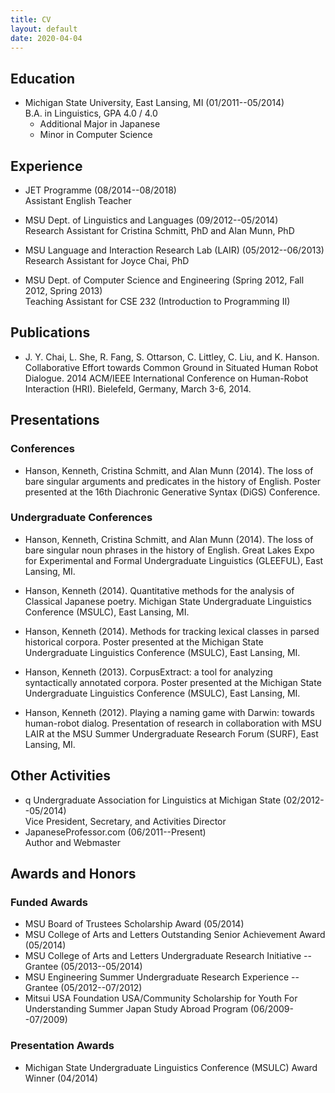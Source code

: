 ```yaml
---
title: CV
layout: default
date: 2020-04-04
---
```



## Education

* Michigan State University, East Lansing, MI (01/2011--05/2014)  
  B.A. in Linguistics, GPA 4.0 / 4.0
  * Additional Major in Japanese
  * Minor in Computer Science


## Experience

* JET Programme (08/2014--08/2018)  
  Assistant English Teacher

* MSU Dept. of Linguistics and Languages (09/2012--05/2014)  
  Research Assistant for Cristina Schmitt, PhD and Alan Munn, PhD

* MSU Language and Interaction Research Lab (LAIR) (05/2012--06/2013)  
  Research Assistant for Joyce Chai, PhD

* MSU Dept. of Computer Science and Engineering (Spring 2012, Fall 2012, Spring 2013)  
  Teaching Assistant for CSE 232 (Introduction to Programming II)


## Publications

* J. Y. Chai, L. She, R. Fang, S. Ottarson, C. Littley, C. Liu, and K. Hanson. Collaborative Effort towards Common Ground in Situated Human Robot Dialogue. 2014 ACM/IEEE International Conference on Human-Robot Interaction (HRI). Bielefeld, Germany, March 3-6, 2014.


## Presentations

### Conferences

* Hanson, Kenneth, Cristina Schmitt, and Alan Munn (2014). The loss of bare singular arguments and predicates in the history of English. Poster presented at the 16th Diachronic Generative Syntax (DiGS) Conference.

### Undergraduate Conferences

* Hanson, Kenneth, Cristina Schmitt, and Alan Munn (2014). The loss of bare singular noun phrases in the history of English. Great Lakes Expo for Experimental and Formal Undergraduate Linguistics (GLEEFUL), East Lansing, MI.

* Hanson, Kenneth (2014). Quantitative methods for the analysis of Classical Japanese poetry. Michigan State Undergraduate Linguistics Conference (MSULC), East Lansing, MI.

* Hanson, Kenneth (2014). Methods for tracking lexical classes in parsed historical corpora. Poster presented at the Michigan State Undergraduate Linguistics Conference (MSULC), East Lansing, MI.

* Hanson, Kenneth (2013). CorpusExtract: a tool for analyzing syntactically annotated corpora. Poster presented at the Michigan State Undergraduate Linguistics Conference (MSULC), East Lansing, MI.

* Hanson, Kenneth (2012). Playing a naming game with Darwin: towards human-robot dialog. Presentation of research in collaboration with MSU LAIR at the MSU Summer Undergraduate Research Forum (SURF), East Lansing, MI.


## Other Activities

* q Undergraduate Association for Linguistics at Michigan State (02/2012--05/2014)  
  Vice President, Secretary, and Activities Director
* JapaneseProfessor.com (06/2011--Present)  
  Author and Webmaster


## Awards and Honors

### Funded Awards

* MSU Board of Trustees Scholarship Award (05/2014)
* MSU College of Arts and Letters Outstanding Senior Achievement Award (05/2014)
* MSU College of Arts and Letters Undergraduate Research Initiative -- Grantee (05/2013--05/2014)
* MSU Engineering Summer Undergraduate Research Experience -- Grantee (05/2012--07/2012)
* Mitsui USA Foundation USA/Community Scholarship for Youth For Understanding Summer Japan Study Abroad Program (06/2009--07/2009)


### Presentation Awards

* Michigan State Undergraduate Linguistics Conference (MSULC) Award Winner (04/2014)
